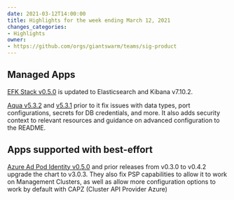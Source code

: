 ```yaml
---
date: 2021-03-12T14:00:00
title: Highlights for the week ending March 12, 2021
changes_categories:
- Highlights
owner:
- https://github.com/orgs/giantswarm/teams/sig-product
---
```



## Managed Apps

[EFK Stack v0.5.0](https://docs.giantswarm.io/changes/managed-apps/efk-stack-app/v0.5.0/) is updated to Elasticsearch and Kibana v7.10.2.

[Aqua v5.3.2](https://docs.giantswarm.io/changes/managed-apps/aqua-app/v5.3.2/) and [v5.3.1](https://docs.giantswarm.io/changes/managed-apps/aqua-app/v5.3.1/) prior to it fix issues with data types, port configurations, secrets for DB credentials, and more. It also adds security context to relevant resources and guidance on advanced configuration to the README.

## Apps supported with best-effort

[Azure Ad Pod Identity v0.5.0](https://docs.giantswarm.io/changes/playground-apps/azure-ad-pod-identity-app/v0.5.0/) and prior releases from v0.3.0 to v0.4.2 upgrade the chart to v3.0.3. They also fix PSP capabilities to allow it to work on Management Clusters, as well as allow more configuration options to work by default with CAPZ (Cluster API Provider Azure)
